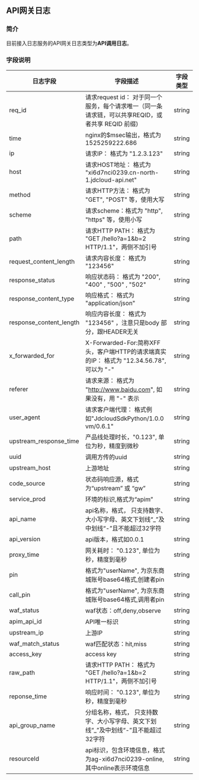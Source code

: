 ## API网关日志
### 简介
目前接入日志服务的API网关日志类型为**API调用日志**。

### 字段说明
日志字段 | 字段描述 | 字段类型
-- | -- | --
req_id | 请求request id： 对于同一个服务，每个请求唯一（同一条请求链，可以共享REQID，或者共享 REQID 前缀) | string
time | nginx的$msec输出，格式为1525259222.686 | string
ip | 请求IP： 格式为 "1.2.3.123" | string
host | 请求HOST地址： 格式为 "xi6d7nci0239.cn-north-1.jdcloud-api.net" | string
method | 请求HTTP方法： 格式为 "GET", "POST" 等，使用大写 | string
scheme | 请求scheme：格式为 "http", "https" 等，使用小写 | string
path | 请求HTTP PATH： 格式为 "GET /hello?a=1&b=2 HTTP/1.1"，两侧不加引号 | string
request_content_length | 请求内容长度： 格式为 "123456" | string
response_status | 响应状态码： 格式为 "200", "400" , "500" , "502" |string
response_content_type | 响应格式： 格式为 "application/json" | string
response_content_length | 响应内容长度： 格式为 "123456" ，注意只是body 部分，跟HEADER无关 | string
x_forwarded_for | X-Forwarded-For:简称XFF头，客户端HTTP的请求端真实的IP： 格式为 "12.34.56.78", 可以为 "-" | string
referer | 请求来源： 格式为 "http://www.baidu.com", 如果没有，用 "-" 表示 | string
user_agent | 请求客户端代理： 格式例如"JdcloudSdkPython/1.0.0 vm/0.6.1" | string
upstream_response_time | 产品线处理时长，"0.123", 单位为秒，精度到微秒 | string
uuid | 调用方传的uuid | string
upstream_host | 上游地址 | string
code_source | 状态码响应源，格式为“upstream” 或 “gw” | string
service_prod | 环境的标识,格式为“apim” | string
api_name | api名称，格式， 只支持数字、大小写字母、英文下划线“_”及中划线“-”且不能超过32字符 | string
api_version | api版本，格式如0.0.1 | string
proxy_time | 网关耗时： "0.123", 单位为秒，精度到毫秒 | string
pin | 格式为"userName", 为京东商城账号base64格式,创建者pin | string
call_pin | 格式为"userName", 为京东商城账号base64格式,调用者pin | string
waf_status | waf状态：off,deny,observe | string
apim_api_id | API唯一标识 | string
upstream_ip | 上游IP | string
waf_match_status | waf匹配状态：hit,miss | string
access_key | access key | string
raw_path | 请求HTTP PATH： 格式为 "GET /hello?a=1&b=2 HTTP/1.1"，两侧不加引号 | string
reponse_time | 响应时间： "0.123", 单位为秒，精度到毫秒 | string
api_group_name | 分组名称，格式， 只支持数字、大小写字母、英文下划线“_”及中划线“-”且不能超过32字符 | string
resourceId | api标识，包含环境信息，格式为ag-xi6d7nci0239-online,其中online表示环境信息 | string